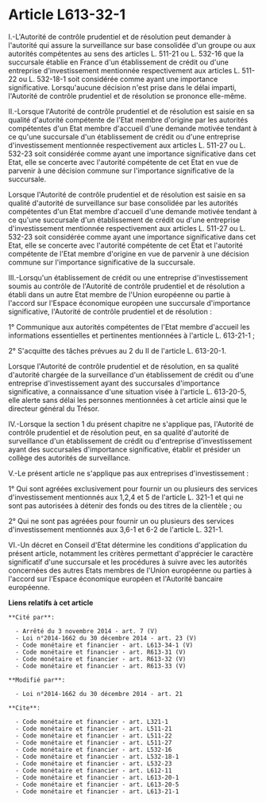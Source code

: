 # Article L613-32-1

I.-L'Autorité de contrôle prudentiel et de résolution peut demander à l'autorité qui assure la surveillance sur base
consolidée d'un groupe ou aux autorités compétentes au sens des articles L. 511-21 ou L. 532-16 que la succursale établie en
France d'un établissement de crédit ou d'une entreprise d'investissement mentionnée respectivement aux articles L. 511-22 ou
L. 532-18-1 soit considérée comme ayant une importance significative. Lorsqu'aucune décision n'est prise dans le délai
imparti, l'Autorité de contrôle prudentiel et de résolution se prononce elle-même. 

II.-Lorsque l'Autorité de contrôle prudentiel et de résolution est saisie en sa qualité d'autorité compétente de l'Etat
membre d'origine par les autorités compétentes d'un Etat membre d'accueil d'une demande motivée tendant à ce qu'une
succursale d'un établissement de crédit ou d'une entreprise d'investissement mentionnée respectivement aux articles L. 511-27
ou L. 532-23 soit considérée comme ayant une importance significative dans cet Etat, elle se concerte avec l'autorité
compétente de cet Etat en vue de parvenir à une décision commune sur l'importance significative de la succursale. 

Lorsque l'Autorité de contrôle prudentiel et de résolution est saisie en sa qualité d'autorité de surveillance sur base
consolidée par les autorités compétentes d'un Etat membre d'accueil d'une demande motivée tendant à ce qu'une succursale d'un
établissement de crédit ou d'une entreprise d'investissement mentionnée respectivement aux articles L. 511-27 ou L. 532-23
soit considérée comme ayant une importance significative dans cet Etat, elle se concerte avec l'autorité compétente de cet
Etat et l'autorité compétente de l'Etat membre d'origine en vue de parvenir à une décision commune sur l'importance
significative de la succursale. 

III.-Lorsqu'un établissement de crédit ou une entreprise d'investissement soumis au contrôle de l'Autorité de contrôle
prudentiel et de résolution a établi dans un autre Etat membre de l'Union européenne ou partie à l'accord sur l'Espace
économique européen une succursale d'importance significative, l'Autorité de contrôle prudentiel et de résolution : 

1° Communique aux autorités compétentes de l'Etat membre d'accueil les informations essentielles et pertinentes mentionnées à
l'article L. 613-21-1 ; 

2° S'acquitte des tâches prévues au 2 du II de l'article L. 613-20-1. 

Lorsque l'Autorité de contrôle prudentiel et de résolution, en sa qualité d'autorité chargée de la surveillance d'un
établissement de crédit ou d'une entreprise d'investissement ayant des succursales d'importance significative, a connaissance
d'une situation visée à l'article L. 613-20-5, elle alerte sans délai les personnes mentionnées à cet article ainsi que le
directeur général du Trésor.

IV.-Lorsque la section 1 du présent chapitre ne s'applique pas, l'Autorité de contrôle prudentiel et de résolution peut, en
sa qualité d'autorité de surveillance d'un établissement de crédit ou d'entreprise d'investissement ayant des succursales
d'importance significative, établir et présider un collège des autorités de surveillance. 

V.-Le présent article ne s'applique pas aux entreprises d'investissement : 

1° Qui sont agréées exclusivement pour fournir un ou plusieurs des services d'investissement mentionnés aux 1,2,4 et 5 de
l'article L. 321-1 et qui ne sont pas autorisées à détenir des fonds ou des titres de la clientèle ; ou 

2° Qui ne sont pas agréées pour fournir un ou plusieurs des services d'investissement mentionnés aux 3,6-1 et 6-2 de
l'article L. 321-1. 

VI.-Un décret en Conseil d'Etat détermine les conditions d'application du présent article, notamment les critères permettant
d'apprécier le caractère significatif d'une succursale et les procédures à suivre avec les autorités concernées des autres
Etats membres de l'Union européenne ou parties à l'accord sur l'Espace économique européen et l'Autorité bancaire européenne.

**Liens relatifs à cet article**

	**Cité par**:

	  - Arrêté du 3 novembre 2014 - art. 7 (V)
	  - Loi n°2014-1662 du 30 décembre 2014 - art. 23 (V)
	  - Code monétaire et financier - art. L613-34-1 (V)
	  - Code monétaire et financier - art. R613-31 (V)
	  - Code monétaire et financier - art. R613-32 (V)
	  - Code monétaire et financier - art. R613-33 (V)

	**Modifié par**:

	  - Loi n°2014-1662 du 30 décembre 2014 - art. 21

	**Cite**:

	  - Code monétaire et financier - art. L321-1
	  - Code monétaire et financier - art. L511-21
	  - Code monétaire et financier - art. L511-22
	  - Code monétaire et financier - art. L511-27
	  - Code monétaire et financier - art. L532-16
	  - Code monétaire et financier - art. L532-18-1
	  - Code monétaire et financier - art. L532-23
	  - Code monétaire et financier - art. L612-11
	  - Code monétaire et financier - art. L613-20-1
	  - Code monétaire et financier - art. L613-20-5
	  - Code monétaire et financier - art. L613-21-1
